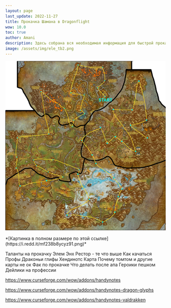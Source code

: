 ```yaml
---
layout: page
last_update: 2022-11-27
title: Прокачка Шамана в Dragonflight
wow: 10.0
toc: true
author: Amani
description: Здесь собрана вся необходимая информация для быстрой прокачки вашего персонажа в дополнении Dragonflight.
image: /assets/img/ele_tb2.png
---
```


<p align="center">
<img src="/assets/img/df_map3.png" > 
</p>
*[Картинка в полном размере по этой ссылке](https://i.redd.it/mf238b8ycyz91.png)*




Таланты на прокачку
 Элем
 Энх
 Рестор - те что выше
Как качаться
Профы
Драконьи глифы
 Хендинотс
 Карта
 Почему томтом и другие карты не ок
Фак по прокачке
Что делать после апа
 Героики пешком
 Дейлики на профессии


https://www.curseforge.com/wow/addons/handynotes

https://www.curseforge.com/wow/addons/handynotes-dragon-glyphs

https://www.curseforge.com/wow/addons/handynotes-valdrakken
